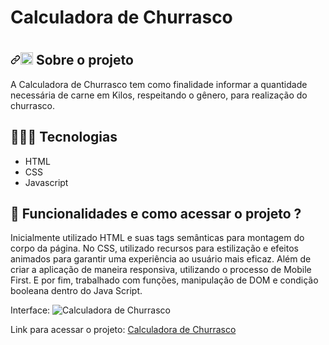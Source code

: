 # <h1>Calculadora de Churrasco<h1/>

<h2 dir="auto"><a id="user-content--about-this-project" class="anchor" aria-hidden="true" href="#-about-this-project"><svg class="octicon octicon-link" viewBox="0 0 16 16" version="1.1" width="16" height="16" aria-hidden="true"><path fill-rule="evenodd" d="M7.775 3.275a.75.75 0 001.06 1.06l1.25-1.25a2 2 0 112.83 2.83l-2.5 2.5a2 2 0 01-2.83 0 .75.75 0 00-1.06 1.06 3.5 3.5 0 004.95 0l2.5-2.5a3.5 3.5 0 00-4.95-4.95l-1.25 1.25zm-4.69 9.64a2 2 0 010-2.83l2.5-2.5a2 2 0 012.83 0 .75.75 0 001.06-1.06 3.5 3.5 0 00-4.95 0l-2.5 2.5a3.5 3.5 0 004.95 4.95l1.25-1.25a.75.75 0 00-1.06-1.06l-1.25 1.25a2 2 0 01-2.83 0z"></path></svg></a><g-emoji class="g-emoji" alias="rocket" fallback-src="https://github.githubassets.com/images/icons/emoji/unicode/1f680.png"><img class="emoji" alt="rocket" height="20" width="20" src="https://github.githubassets.com/images/icons/emoji/unicode/1f680.png"></g-emoji> Sobre o projeto</h2>

A Calculadora de Churrasco tem como finalidade informar a quantidade necessária de carne em Kilos, respeitando o gênero, para realização do churrasco.


## 🧑🏻‍💻 Tecnologias 

<ul dir="auto">
  <li> HTML </li> 
  <li> CSS </li>
  <li> Javascript </li> 
</ul>

## 🤔 Funcionalidades e como acessar o projeto ?

Inicialmente utilizado HTML e suas tags semânticas para montagem do corpo da página.
No CSS, utilizado recursos para estilização e efeitos animados para garantir uma experiência ao usuário mais eficaz. 
Além de criar a aplicação de maneira responsiva, utilizando o processo de Mobile First.
E por fim, trabalhado com funções, manipulação de DOM e condição booleana dentro do Java Script.
  
 Interface:
  ![Calculadora de Churrasco](https://user-images.githubusercontent.com/105398640/175434249-9fa8ddfc-f7c8-4dc9-ae35-6c59cd94319f.jpg)


<p dir="auto">Link para acessar o projeto: <a href="https://alecamargo77.github.io/Calculadora-de-Churrasco/" rel="nofollow"> Calculadora de Churrasco </a></p>



